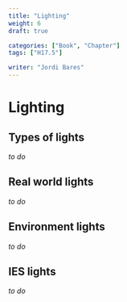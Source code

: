 ```yaml
---
title: "Lighting"
weight: 6
draft: true

categories: ["Book", "Chapter"]
tags: ["H17.5"]

writer: "Jordi Bares"
---
```

# Lighting

## Types of lights

_to do_


## Real world lights

_to do_


## Environment lights

_to do_


## IES lights

_to do_


